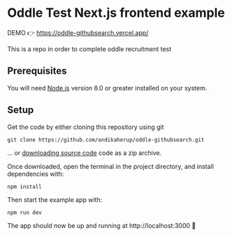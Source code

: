 # Oddle Test Next.js frontend example

DEMO 👉 https://oddle-githubsearch.vercel.app/

This is a repo in order to complete oddle recruitment test

## Prerequisites

You will need [Node.js](https://nodejs.org) version 8.0 or greater installed on your system.

## Setup

Get the code by either cloning this repository using git

```
git clone https://github.com/andikaherup/oddle-githubsearch.git
```

... or [downloading source code](https://github.com/andikaherup/oddle-githubsearch/archive/refs/heads/main.zip) code as a zip archive.

Once downloaded, open the terminal in the project directory, and install dependencies with:

```
npm install

```
Then start the example app with:

```
npm run dev
```

The app should now be up and running at http://localhost:3000 🚀